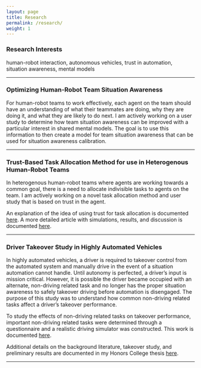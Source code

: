 ```yaml
---
layout: page
title: Research
permalink: /research/
weight: 1
---
```


### Research Interests

human-robot interaction, autonomous vehicles, trust in automation, situation awareness, mental models


---

### Optimizing Human-Robot Team Situation Awareness

For human-robot teams to work effectively, each agent on the team should have an understanding of what their teammates are doing, why they are doing it, and what they are likely to do next. I am actively working on a user study to determine how team situation awareness can be improved with a particular interest in shared mental models. The goal is to use this information to then create a model for team situation awareness that can be used for situation awareness calibration. 


---

### Trust-Based Task Allocation Method for use in Heterogenous Human-Robot Teams

In heterogenous human-robot teams where agents are working towards a common goal, there is a need to allocate indivisible tasks to agents on the team. I am actively working on a novel task allocation method and user study that is based on trust in the agent. 

An explanation of the idea of using trust for task allocation is documented [here](https://deepblue.lib.umich.edu/handle/2027.42/170403). A more detailed article with simulations, results, and discussion is documented [here](https://www.nature.com/articles/s41598-022-19140-5).

---

### Driver Takeover Study in Highly Automated Vehicles

In highly automated vehicles, a driver is required to takeover control from the automated system and manually drive in the event of a situation automation cannot handle. Until autonomy is perfected, a driver’s input is mission critical. However, it is possible the driver became occupied with an alternate, non-driving related task and no longer has the proper situation awareness to safely takeover driving before automation is disengaged. The purpose of this study was to understand how common non-driving related tasks affect a driver’s takeover performance.

To study the effects of non-driving related tasks on takeover performance, important non-driving related tasks were determined through a questionnaire and a realistic driving simulator was constructed. This work is documented [here](http://libjournals.unca.edu/ncur/wp-content/uploads/2021/02/3265-Ali-Arsha-FINAL.pdf).

Additional details on the background literature, takeover study, and preliminary results are documented in my Honors College thesis [here](https://our.oakland.edu/bitstream/handle/10323/7476/thesis_final_Ali.pdf?sequence=1).


---
